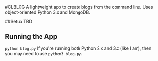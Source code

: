 #CLBLOG
A lightweight app to create blogs from the command line. Uses object-oriented Python 3.x and MongoDB. 


##Setup
TBD

## Running the App
```python blog.py```
If you're running both Python 2.x and 3.x (like I am), then you may need to use ```python3 blog.py```.
